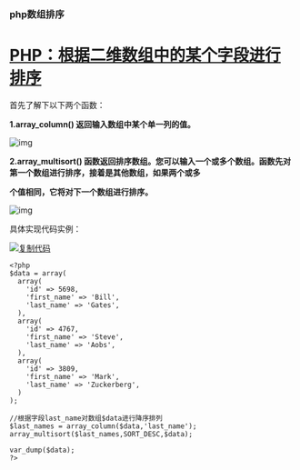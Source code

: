 ### php数组排序



#  			[PHP：根据二维数组中的某个字段进行排序](https://www.cnblogs.com/wenzheshen/p/9455554.html) 		



首先了解下以下两个函数：

**1.array_column() 返回输入数组中某个单一列的值。**

![img](https://images2018.cnblogs.com/blog/949827/201808/949827-20180810154609306-1048628309.png)

 

**2.array_multisort() 函数返回排序数组。您可以输入一个或多个数组。函数先对第一个数组进行排序，接着是其他数组，如果两个或多**

**个值相同，它将对下一个数组进行排序。**

![img](https://images2018.cnblogs.com/blog/949827/201808/949827-20180810154530132-1954983260.png)

具体实现代码实例：

[![复制代码](https://common.cnblogs.com/images/copycode.gif)](javascript:void(0);)

```
<?php
$data = array(
  array(
    'id' => 5698,
    'first_name' => 'Bill',
    'last_name' => 'Gates',
  ),
  array(
    'id' => 4767,
    'first_name' => 'Steve',
    'last_name' => 'Aobs',
  ),
  array(
    'id' => 3809,
    'first_name' => 'Mark',
    'last_name' => 'Zuckerberg',
  )
);

//根据字段last_name对数组$data进行降序排列
$last_names = array_column($data,'last_name');
array_multisort($last_names,SORT_DESC,$data);

var_dump($data);
?>
```